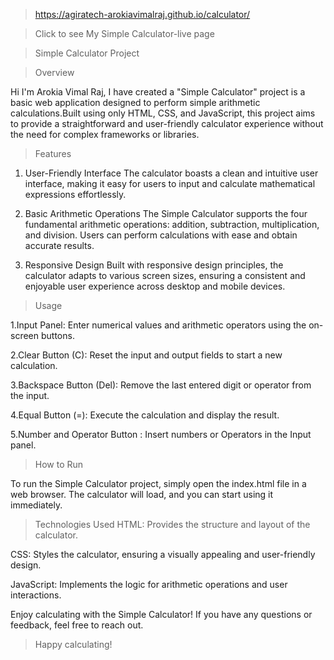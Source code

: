 >https://agiratech-arokiavimalraj.github.io/calculator/

>Click to see My Simple Calculator-live page

> Simple Calculator Project

> Overview

Hi I'm Arokia Vimal Raj, I have created a "Simple Calculator" project is a basic web application designed to perform simple arithmetic calculations.Built using only HTML, CSS, and JavaScript, this project aims to provide a straightforward and user-friendly calculator experience without the need for complex frameworks or libraries.


> Features
1. User-Friendly Interface
The calculator boasts a clean and intuitive user interface, making it easy for users to input and calculate mathematical expressions effortlessly.

2. Basic Arithmetic Operations
The Simple Calculator supports the four fundamental arithmetic operations: addition, subtraction, multiplication, and division. Users can perform calculations with ease and obtain accurate results.

3. Responsive Design
Built with responsive design principles, the calculator adapts to various screen sizes, ensuring a consistent and enjoyable user experience across desktop and mobile devices.


> Usage

1.Input Panel: Enter numerical values and arithmetic operators using the on-screen buttons.

2.Clear Button (C): Reset the input and output fields to start a new calculation.

3.Backspace Button (Del): Remove the last entered digit or operator from the input.

4.Equal Button (=): Execute the calculation and display the result.

5.Number and Operator Button : Insert numbers or Operators in the Input panel.


> How to Run

To run the Simple Calculator project, simply open the index.html file in a web browser. The calculator will load, and you can start using it immediately.


> Technologies Used
HTML: Provides the structure and layout of the calculator.
 
CSS: Styles the calculator, ensuring a visually appealing and user-friendly design.

JavaScript: Implements the logic for arithmetic operations and user interactions.


Enjoy calculating with the Simple Calculator! If you have any questions or feedback, feel free to reach out.
> Happy calculating!
